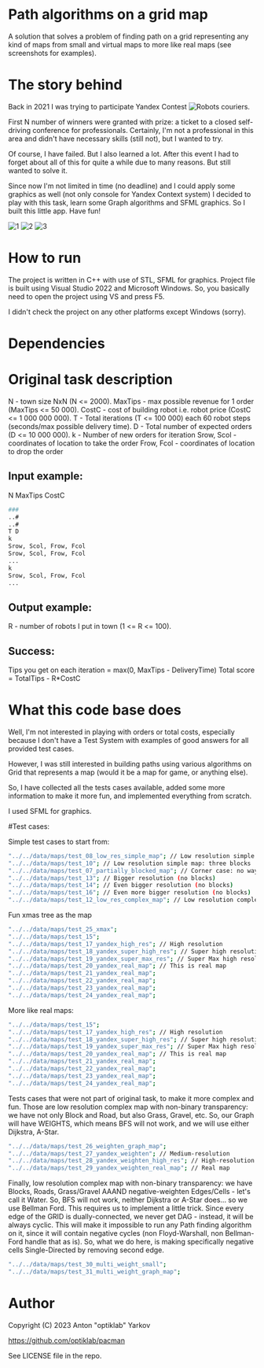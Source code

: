 # Path algorithms on a grid map

A solution that solves a problem of finding path on a grid representing any kind of maps from small and virtual maps to more like real maps (see screenshots for examples).

# The story behind

Back in 2021 I was trying to participate Yandex Contest ![Robots couriers](https://contest.yandex.ru/contest/28643/problems).

First N number of winners were granted with prize: a ticket to a closed self-driving conference for professionals. Certainly, I'm not a professional in this area and didn't have necessary skills (still not), but I wanted to try.

Of course, I have failed. But I also learned a lot. After this event I had to forget about all of this for quite a while due to many reasons. But still wanted to solve it.

Since now I'm not limited in time (no deadline) and I could apply some graphics as well (not only console for Yandex Context system) I decided to play with this task, learn some Graph algorithms and SFML graphics. So I built this little app. Have fun!

![1](https://github.com/optiklab/path-algorithms-on-a-grid-map-for-yandex-rover/blob/data/screenshots/screenshot1.jpg)
![2](https://github.com/optiklab/path-algorithms-on-a-grid-map-for-yandex-rover/blob/data/screenshots/screenshot2.jpg)
![3](https://github.com/optiklab/path-algorithms-on-a-grid-map-for-yandex-rover/blob/data/screenshots/screenshot3.jpg)

# How to run

The project is written in C++ with use of STL, SFML for graphics.
Project file is built using Visual Studio 2022 and Microsoft Windows.
So, you basically need to open the project using VS and press F5.

I didn't check the project on any other platforms except Windows (sorry).

# Dependencies

# Original task description

N - town size NxN (N <= 2000).
MaxTips - max possible revenue for 1 order (MaxTips <= 50 000).
CostC - cost of building robot i.e. robot price (CostC <= 1 000 000 000).
T - Total iterations (T <= 100 000) each 60 robot steps (seconds/max possible delivery time).
D - Total number of expected orders (D <= 10 000 000).
k - Number of new orders for iteration
Srow, Scol - coordinates of location to take the order
Frow, Fcol - coordinates of location to drop the order

Input example:
-----
N MaxTips CostC
```bash
###
..#
..#
T D
k
Srow, Scol, Frow, Fcol
Srow, Scol, Frow, Fcol
...
k
Srow, Scol, Frow, Fcol
...
```

Output example:
------
R - number of robots I put in town (1 <= R <= 100).

Success:
-------
Tips you get on each iteration = max(0, MaxTips - DeliveryTime)
Total score = TotalTips - R*CostC

# What this code base does

Well, I'm not interested in playing with orders or total costs, especially because I don't have a Test System with examples of good answers for all provided test cases.

However, I was still interested in building paths using various algorithms on Grid that represents a map (would it be a map for game, or anything else).

So, I have collected all the tests cases available, added some more information to make it more fun, and implemented everything from scratch.

I used SFML for graphics.

#Test cases:

Simple test cases to start from:
```bash
"../../data/maps/test_08_low_res_simple_map"; // Low resolution simple map: one block
"../../data/maps/test_10"; // Low resolution simple map: three blocks
"../../data/maps/test_07_partially_blocked_map"; // Corner case: no way out here for rover...
"../../data/maps/test_13"; // Bigger resolution (no blocks)
"../../data/maps/test_14"; // Even bigger resolution (no blocks)
"../../data/maps/test_16"; // Even more bigger resolution (no blocks)
"../../data/maps/test_12_low_res_complex_map"; // Low resolution complex map	
```

Fun xmas tree as the map
```bash	
"../../data/maps/test_25_xmax";
"../../data/maps/test_15";
"../../data/maps/test_17_yandex_high_res"; // High resolution
"../../data/maps/test_18_yandex_super_high_res"; // Super high resolution
"../../data/maps/test_19_yandex_super_max_res"; // Super Max high resolution
"../../data/maps/test_20_yandex_real_map"; // This is real map
"../../data/maps/test_21_yandex_real_map";
"../../data/maps/test_22_yandex_real_map";
"../../data/maps/test_23_yandex_real_map";
"../../data/maps/test_24_yandex_real_map";
```

More like real maps:
```bash	
"../../data/maps/test_15";
"../../data/maps/test_17_yandex_high_res"; // High resolution
"../../data/maps/test_18_yandex_super_high_res"; // Super high resolution
"../../data/maps/test_19_yandex_super_max_res"; // Super Max high resolution
"../../data/maps/test_20_yandex_real_map"; // This is real map
"../../data/maps/test_21_yandex_real_map";
"../../data/maps/test_22_yandex_real_map";
"../../data/maps/test_23_yandex_real_map";
"../../data/maps/test_24_yandex_real_map";
```

Tests cases that were not part of original task, to make it more complex and fun. Those are low resolution complex map with non-binary transparency: we have not only Block and Road, but also Grass, Gravel, etc. 
So, our Graph will have WEIGHTS, which means BFS will not work, and we will use either Dijkstra, A-Star.
```bash	
"../../data/maps/test_26_weighten_graph_map";
"../../data/maps/test_27_yandex_weighten"; // Medium-resolution
"../../data/maps/test_28_yandex_weighten_high_res"; // High-resolution
"../../data/maps/test_29_yandex_weighten_real_map"; // Real map
```

Finally, low resolution complex map with non-binary transparency: we have Blocks, Roads, Grass/Gravel AAAND negative-weighten Edges/Cells - let's call it Water.
So, BFS will not work, neither Dijkstra or A-Star does... so we use Bellman Ford.
This requires us to implement a little trick. Since every edge of the GRID is dually-connected, we never get DAG - instead, it will be always cyclic.
This will make it impossible to run any Path finding algorithm on it, since it will contain negative cycles (non Floyd-Warshall, non Bellman-Ford handle that as is).
So, what we do here, is making specifically negative cells Single-Directed by removing second edge.
```bash	
"../../data/maps/test_30_multi_weight_small";
"../../data/maps/test_31_multi_weight_graph_map";
```

# Author

Copyright (C) 2023 Anton "optiklab" Yarkov

https://github.com/optiklab/pacman

See LICENSE file in the repo.